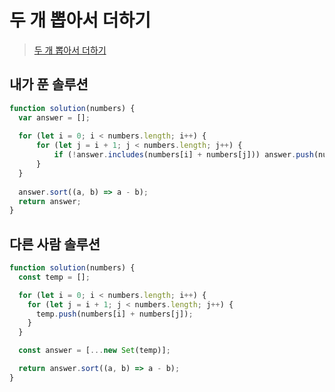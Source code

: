# 두 개 뽑아서 더하기

> [두 개 뽑아서 더하기](https://school.programmers.co.kr/learn/courses/30/lessons/68644?language=javascript)

## 내가 푼 솔루션

```js
function solution(numbers) {
  var answer = [];
  
  for (let i = 0; i < numbers.length; i++) {
      for (let j = i + 1; j < numbers.length; j++) {
          if (!answer.includes(numbers[i] + numbers[j])) answer.push(numbers[i] + numbers[j])
      }
  }
  
  answer.sort((a, b) => a - b);
  return answer;
}
```

## 다른 사람 솔루션

```js
function solution(numbers) {
  const temp = [];

  for (let i = 0; i < numbers.length; i++) {
    for (let j = i + 1; j < numbers.length; j++) {
      temp.push(numbers[i] + numbers[j]);
    }
  }

  const answer = [...new Set(temp)];

  return answer.sort((a, b) => a - b);
}
```